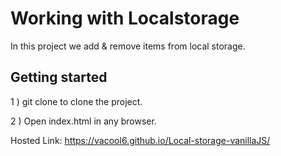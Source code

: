 
#  Working with Localstorage 

In this project we add & remove items from local storage.

## Getting started

1 ) git clone to clone the project.

2 ) Open index.html in any browser. 


Hosted Link: https://vacool6.github.io/Local-storage-vanillaJS/
